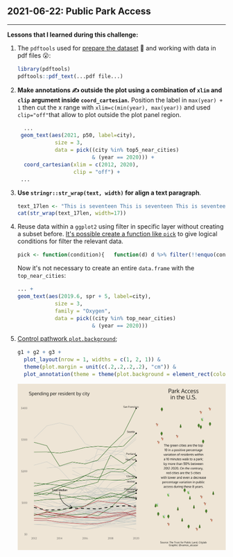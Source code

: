 ## 2021-06-22: Public Park Access

----

**Lessons that I learned during this challenge:**

1. The `pdftools` used for [prepare the dataset](https://github.com/rfordatascience/tidytuesday/blob/master/data/2021/2021-06-22/readme.md) :wrench: and working with data in pdf files :open_mouth::

   ```R
   library(pdftools)
   pdftools::pdf_text(...pdf file...)
   ```

2. **Make annotations :writing_hand: outside the plot using a combination of `xlim` and `clip` argument inside `coord_cartesian`.**  Position the label in `max(year) + 1` then cut the x range with `xlim=c(min(year), max(year))` and used `clip="off"`that allow to plot outside the plot panel region.

   ```R
     ...
   	geom_text(aes(2021, p50, label=city),
               size = 3,
               data = pick((city %in% top5_near_cities)
                           & (year == 2020))) +
     coord_cartesian(xlim = c(2012, 2020),
                     clip = "off") +
   	...
   ```

3. **Use `stringr::str_wrap(text, width)` for align a text paragraph**.

   ```R
   text_17len <- "This is seventeen This is seventeen This is seventeen"
   cat(str_wrap(text_17len, width=17))
   ```

4. Reuse data within a `ggplot2` using filter in specific layer without creating a subset before. [It's possible create a function like `pick`](https://stackoverflow.com/questions/35806310/ggplot-plotting-layers-only-if-certain-criteria-are-met) to give logical conditions for filter the relevant data.

   ```R
   pick <- function(condition){   function(d) d %>% filter(!!enquo(condition)) }
   ```

   Now it's not necessary to create an entire `data.frame` with the `top_near_cities`:

   ```R
   ... +  
   geom_text(aes(2019.6, spr + 5, label=city),
               size = 3,
               family = "Oxygen",
               data = pick((city %in% top_near_cities)
                           & (year == 2020))) 
   ```

5. [Control pathwork `plot.background`](https://community.rstudio.com/t/patchwork-plot-background-control/78022);

   ```R
   g1 + g2 + g3 +
     plot_layout(nrow = 1, widths = c(1, 2, 1)) &
     theme(plot.margin = unit(c(.2,.2,.2,.2), "cm")) &
     plot_annotation(theme = theme(plot.background = element_rect(color  = 'blue', size = 2,linetype = 'dotted', fill ="ivory"))
   ```

   

   ![./2021/2021-06-22_public_park/2021-06-22_publicPark.png](https://github.com/alcazar90/TidyTuesday/blob/main/2021/2021-06-22_public_park/2021-06-22_publicPark.png)

   





